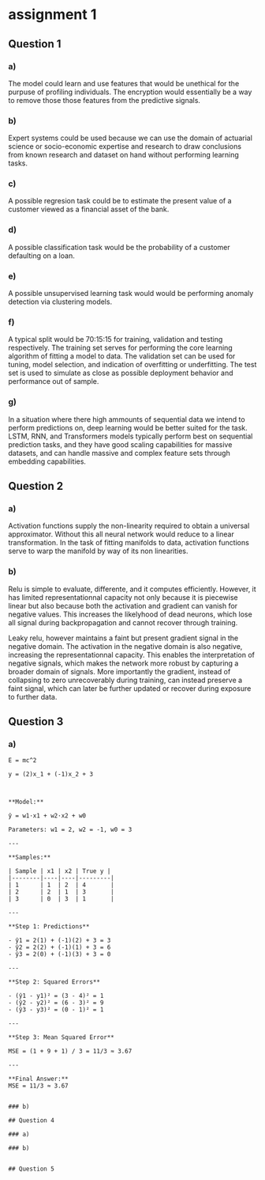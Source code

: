 # assignment 1

## Question 1

### a)

The model could learn and use features that would be unethical for the purpuse of profiling individuals.
The encryption would essentially be a way to remove those those features from the predictive signals.

### b)

Expert systems could be used because we can use the domain of actuarial science or socio-economic expertise and research to draw conclusions from known research and dataset on hand without performing learning tasks.

### c)

A possible regresion task could be to estimate the present value of a customer viewed as a financial asset of the bank.

### d)

A possible classification task would be the probability of a customer defaulting on a loan.

### e)

A possible unsupervised learning task would would be performing anomaly detection via clustering models.

### f)
A typical split would be 70:15:15 for training, validation and testing respectively.
The training set serves for performing the core learning algorithm of fitting a model to data.
The validation set can be used for tuning, model selection, and indication of overfitting or underfitting.
The test set is used to simulate as close as possible deployment behavior and performance out of sample.

### g)
In a situation where there high ammounts of sequential data we intend to perform predictions on, deep learning would be better suited for the task. LSTM, RNN, and Transformers models typically perform best on sequential prediction tasks, and they have good scaling capabilities for massive datasets, and can handle massive and complex feature sets through embedding capabilities.




## Question 2

### a)
Activation functions supply the non-linearity required to obtain a universal approximator. Without this all neural network would reduce to a linear transformation.
In the task of fitting manifolds to data, activation functions serve to warp the manifold by way of its non linearities.

### b)
Relu is simple to evaluate, differente, and it computes efficiently. However, it has limited representationnal capacity not only because it is piecewise linear but also because both the activation and gradient can vanish for negative values. This increases the likelyhood of dead neurons, which lose all signal during backpropagation and cannot recover through training.

Leaky relu, however maintains a faint but present gradient signal in the negative domain. The activation in the negative domain is also negative, increasing the representationnal capacity. This enables the interpretation of negative signals, which makes the network more robust by capturing a broader domain of signals. More importantly the gradient, instead of collapsing to zero unrecoverably during training, can instead preserve a faint signal, which can later be further updated or recover during exposure to further data. 
## Question 3

### a)

```{math}
E = mc^2

y = (2)x_1 + (-1)x_2 + 3



```

```{admonition} Solution
**Model:**

ŷ = w1·x1 + w2·x2 + w0  

Parameters: w1 = 2, w2 = -1, w0 = 3

---

**Samples:**

| Sample | x1 | x2 | True y |
|--------|----|----|---------|
| 1      | 1  | 2  | 4       |
| 2      | 2  | 1  | 3       |
| 3      | 0  | 3  | 1       |

---

**Step 1: Predictions**

- ŷ1 = 2(1) + (-1)(2) + 3 = 3  
- ŷ2 = 2(2) + (-1)(1) + 3 = 6  
- ŷ3 = 2(0) + (-1)(3) + 3 = 0  

---

**Step 2: Squared Errors**

- (ŷ1 - y1)² = (3 - 4)² = 1  
- (ŷ2 - y2)² = (6 - 3)² = 9  
- (ŷ3 - y3)² = (0 - 1)² = 1  

---

**Step 3: Mean Squared Error**

MSE = (1 + 9 + 1) / 3 = 11/3 ≈ 3.67  

---

**Final Answer:**  
MSE = 11/3 ≈ 3.67


### b)

## Question 4

### a)

### b)


## Question 5



